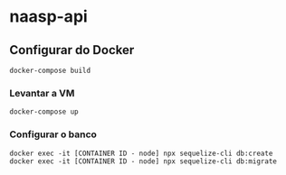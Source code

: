 # naasp-api

## Configurar do Docker
```
docker-compose build
```

### Levantar a VM
```
docker-compose up
```

### Configurar o banco 
```
docker exec -it [CONTAINER ID - node] npx sequelize-cli db:create
docker exec -it [CONTAINER ID - node] npx sequelize-cli db:migrate
```
